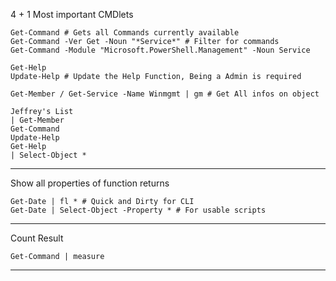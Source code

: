 4 + 1 Most important CMDlets

    Get-Command # Gets all Commands currently available
    Get-Command -Ver Get -Noun "*Service*" # Filter for commands
    Get-Command -Module "Microsoft.PowerShell.Management" -Noun Service

    Get-Help
    Update-Help # Update the Help Function, Being a Admin is required

    Get-Member / Get-Service -Name Winmgmt | gm # Get All infos on object
    
    Jeffrey's List
    | Get-Member
    Get-Command
    Update-Help
    Get-Help
    | Select-Object *



---
Show all properties of function returns

    Get-Date | fl * # Quick and Dirty for CLI
    Get-Date | Select-Object -Property * # For usable scripts
---
Count Result 

    Get-Command | measure
---

